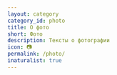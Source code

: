 ```yaml
---
layout: category
category_id: photo
title: О фото
short: Фото
description: Тексты о фотографии
icon: 📷
permalink: /photo/
inaturalist: true
---
```

